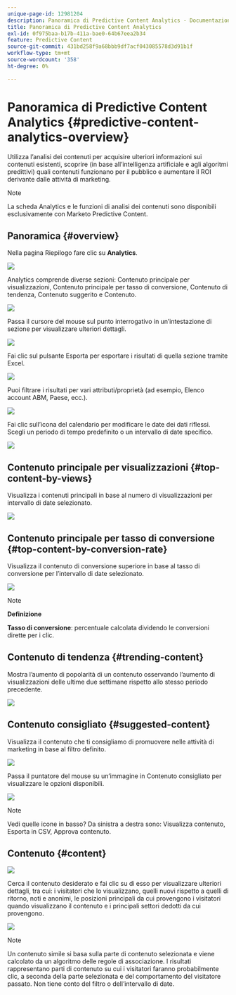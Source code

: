 ```yaml
---
unique-page-id: 12981204
description: Panoramica di Predictive Content Analytics - Documentazione di Marketo - Documentazione del prodotto
title: Panoramica di Predictive Content Analytics
exl-id: 0f975baa-b17b-411a-bae0-64b67eea2b34
feature: Predictive Content
source-git-commit: 431bd258f9a68bbb9df7acf043085578d3d91b1f
workflow-type: tm+mt
source-wordcount: '358'
ht-degree: 0%

---
```


# Panoramica di Predictive Content Analytics {#predictive-content-analytics-overview}

Utilizza l’analisi dei contenuti per acquisire ulteriori informazioni sui contenuti esistenti, scoprire (in base all’intelligenza artificiale e agli algoritmi predittivi) quali contenuti funzionano per il pubblico e aumentare il ROI derivante dalle attività di marketing.

>[!NOTE]
>
>La scheda Analytics e le funzioni di analisi dei contenuti sono disponibili esclusivamente con Marketo Predictive Content.

## Panoramica {#overview}

Nella pagina Riepilogo fare clic su **Analytics**.

![](assets/one.png)

Analytics comprende diverse sezioni: Contenuto principale per visualizzazioni, Contenuto principale per tasso di conversione, Contenuto di tendenza, Contenuto suggerito e Contenuto.

![](assets/new-2.png)

Passa il cursore del mouse sul punto interrogativo in un’intestazione di sezione per visualizzare ulteriori dettagli.

![](assets/new-3.png)

Fai clic sul pulsante Esporta per esportare i risultati di quella sezione tramite Excel.

![](assets/new-3point5.png)

Puoi filtrare i risultati per vari attributi/proprietà (ad esempio, Elenco account ABM, Paese, ecc.).

![](assets/pca.png)

Fai clic sull’icona del calendario per modificare le date dei dati riflessi. Scegli un periodo di tempo predefinito o un intervallo di date specifico.

![](assets/dates.png)

## Contenuto principale per visualizzazioni {#top-content-by-views}

Visualizza i contenuti principali in base al numero di visualizzazioni per intervallo di date selezionato.

![](assets/new-6.png)

## Contenuto principale per tasso di conversione {#top-content-by-conversion-rate}

Visualizza il contenuto di conversione superiore in base al tasso di conversione per l’intervallo di date selezionato.

![](assets/new-7.png)

>[!NOTE]
>
>**Definizione**
>
>**Tasso di conversione**: percentuale calcolata dividendo le conversioni dirette per i clic.

## Contenuto di tendenza {#trending-content}

Mostra l’aumento di popolarità di un contenuto osservando l’aumento di visualizzazioni delle ultime due settimane rispetto allo stesso periodo precedente.

![](assets/new-8.png)

## Contenuto consigliato {#suggested-content}

Visualizza il contenuto che ti consigliamo di promuovere nelle attività di marketing in base al filtro definito.

![](assets/image2017-10-3-10-3a18-3a35.png)

Passa il puntatore del mouse su un’immagine in Contenuto consigliato per visualizzare le opzioni disponibili.

![](assets/image2017-10-3-10-3a21-3a37.png)

>[!NOTE]
>
>Vedi quelle icone in basso? Da sinistra a destra sono: Visualizza contenuto, Esporta in CSV, Approva contenuto.

## Contenuto {#content}

![](assets/image2017-10-3-10-3a22-3a24.png)

Cerca il contenuto desiderato e fai clic su di esso per visualizzare ulteriori dettagli, tra cui: i visitatori che lo visualizzano, quelli nuovi rispetto a quelli di ritorno, noti e anonimi, le posizioni principali da cui provengono i visitatori quando visualizzano il contenuto e i principali settori dedotti da cui provengono.

![](assets/image2017-10-3-10-3a23-3a40.png)

>[!NOTE]
>
>Un contenuto simile si basa sulla parte di contenuto selezionata e viene calcolato da un algoritmo delle regole di associazione. I risultati rappresentano parti di contenuto su cui i visitatori faranno probabilmente clic, a seconda della parte selezionata e del comportamento del visitatore passato. Non tiene conto del filtro o dell’intervallo di date.
